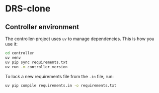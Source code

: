 # DRS-clone

## Controller environment

The controller-project uses `uv` to manage dependencies. This is how you use it:

```bash
cd controller
uv venv
uv pip sync requirements.txt
uv run -m controller_version
```

To lock a new requirements file from the `.in` file, run:
```bash
uv pip compile requirements.in -o requirements.txt
```